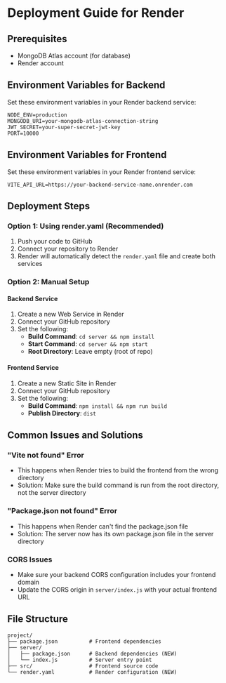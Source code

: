 # Deployment Guide for Render

## Prerequisites
- MongoDB Atlas account (for database)
- Render account

## Environment Variables for Backend

Set these environment variables in your Render backend service:

```
NODE_ENV=production
MONGODB_URI=your-mongodb-atlas-connection-string
JWT_SECRET=your-super-secret-jwt-key
PORT=10000
```

## Environment Variables for Frontend

Set these environment variables in your Render frontend service:

```
VITE_API_URL=https://your-backend-service-name.onrender.com
```

## Deployment Steps

### Option 1: Using render.yaml (Recommended)
1. Push your code to GitHub
2. Connect your repository to Render
3. Render will automatically detect the `render.yaml` file and create both services

### Option 2: Manual Setup

#### Backend Service
1. Create a new Web Service in Render
2. Connect your GitHub repository
3. Set the following:
   - **Build Command**: `cd server && npm install`
   - **Start Command**: `cd server && npm start`
   - **Root Directory**: Leave empty (root of repo)

#### Frontend Service
1. Create a new Static Site in Render
2. Connect your GitHub repository
3. Set the following:
   - **Build Command**: `npm install && npm run build`
   - **Publish Directory**: `dist`

## Common Issues and Solutions

### "Vite not found" Error
- This happens when Render tries to build the frontend from the wrong directory
- Solution: Make sure the build command is run from the root directory, not the server directory

### "Package.json not found" Error
- This happens when Render can't find the package.json file
- Solution: The server now has its own package.json file in the server directory

### CORS Issues
- Make sure your backend CORS configuration includes your frontend domain
- Update the CORS origin in `server/index.js` with your actual frontend URL

## File Structure
```
project/
├── package.json          # Frontend dependencies
├── server/
│   ├── package.json      # Backend dependencies (NEW)
│   └── index.js          # Server entry point
├── src/                  # Frontend source code
└── render.yaml           # Render configuration (NEW)
``` 